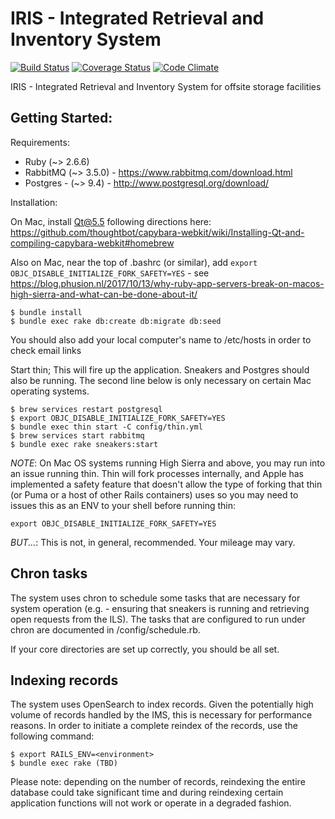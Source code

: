 # IRIS - Integrated Retrieval and Inventory System
[![Build Status](https://travis-ci.org/ndlib/annex-ims.svg?branch=master)](https://travis-ci.org/ndlib/annex-ims)
[![Coverage Status](https://coveralls.io/repos/ndlib/annex-ims/badge.svg)](https://coveralls.io/r/ndlib/annex-ims)
[![Code Climate](https://codeclimate.com/github/ndlib/annex-ims/badges/gpa.svg)](https://codeclimate.com/github/ndlib/annex-ims)

IRIS - Integrated Retrieval and Inventory System for offsite storage facilities

## Getting Started:

Requirements:

* Ruby (~> 2.6.6)
* RabbitMQ (~> 3.5.0) - https://www.rabbitmq.com/download.html
* Postgres - (~> 9.4) - http://www.postgresql.org/download/

Installation:

On Mac, install Qt@5.5 following directions here: https://github.com/thoughtbot/capybara-webkit/wiki/Installing-Qt-and-compiling-capybara-webkit#homebrew

Also on Mac, near the top of .bashrc (or similar), add `export OBJC_DISABLE_INITIALIZE_FORK_SAFETY=YES` - see https://blog.phusion.nl/2017/10/13/why-ruby-app-servers-break-on-macos-high-sierra-and-what-can-be-done-about-it/

```console
$ bundle install
$ bundle exec rake db:create db:migrate db:seed
```

You should also add your local computer's name to /etc/hosts in order to check email links

Start thin; This will fire up the application. Sneakers and Postgres should also be running. The second line below is only necessary on certain Mac operating systems.

```console
$ brew services restart postgresql
$ export OBJC_DISABLE_INITIALIZE_FORK_SAFETY=YES
$ bundle exec thin start -C config/thin.yml
$ brew services start rabbitmq
$ bundle exec rake sneakers:start
```
*NOTE*: On Mac OS systems running High Sierra and above, you may run into an issue running thin. Thin will fork processes internally, and Apple has implemented a safety feature that doesn't allow the type of forking that thin (or Puma or a host of other Rails containers) uses so you may need to issues this as an ENV to your shell before running thin:

```console
export OBJC_DISABLE_INITIALIZE_FORK_SAFETY=YES
```

*BUT...*: This is not, in general, recommended. Your mileage may vary.

## Chron tasks

The system uses chron to schedule some tasks that are necessary for system operation (e.g. - ensuring that sneakers is running and retrieving open requests from the ILS). The tasks that are configured to run under chron are documented in <app-dir>/config/schedule.rb.

If your core directories are set up correctly, you should be all set.

## Indexing records

The system uses OpenSearch to index records. Given the potentially high volume of records handled by the IMS, this is necessary for performance reasons. In order to initiate a complete reindex of the records, use the following command:

```console
$ export RAILS_ENV=<environment>
$ bundle exec rake (TBD)
```

Please note: depending on the number of records, reindexing the entire database could take significant time and during reindexing certain application functions will not work or operate in a degraded fashion.
